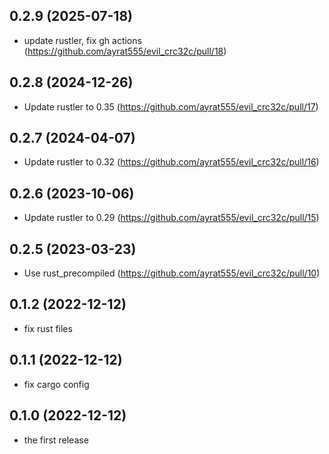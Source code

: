 ## 0.2.9 (2025-07-18)

* update rustler, fix gh actions (https://github.com/ayrat555/evil_crc32c/pull/18)

## 0.2.8 (2024-12-26)

* Update rustler to 0.35 (https://github.com/ayrat555/evil_crc32c/pull/17)

## 0.2.7 (2024-04-07)

* Update rustler to 0.32 (https://github.com/ayrat555/evil_crc32c/pull/16)

## 0.2.6 (2023-10-06)

* Update rustler to 0.29 (https://github.com/ayrat555/evil_crc32c/pull/15)

## 0.2.5 (2023-03-23)

* Use rust_precompiled (https://github.com/ayrat555/evil_crc32c/pull/10)

## 0.1.2 (2022-12-12)

* fix rust files

## 0.1.1 (2022-12-12)

* fix cargo config

## 0.1.0 (2022-12-12)

* the first release
